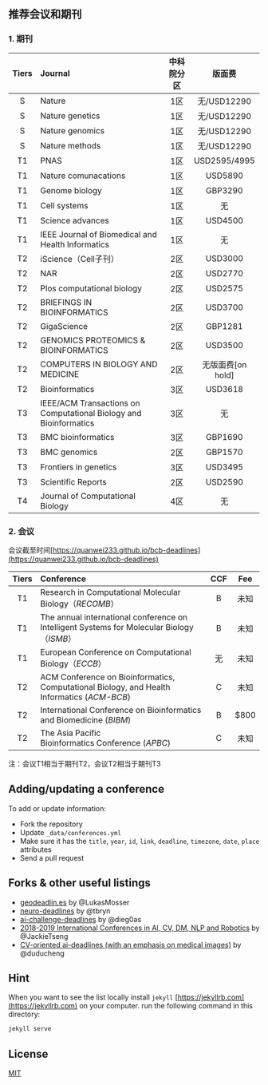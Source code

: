 ## 推荐会议和期刊

### 1. 期刊

| Tiers | Journal                                                           | 中科院分区 |     版面费      |
| :---: | :---------------------------------------------------------------- | :---: | :----------: |
|   S   | Nature                                                            |  1区   |  无/USD12290  |
|   S   | Nature genetics                                                   |  1区   |  无/USD12290  |
|   S   | Nature genomics                                                   |  1区   |  无/USD12290  |
|   S   | Nature methods                                                    |  1区   |  无/USD12290  |
|  T1   | PNAS                                                              |  1区   | USD2595/4995 |
|  T1   | Nature comunacations                                              |  1区   |   USD5890    |
|  T1   | Genome biology                                                    |  1区   |   GBP3290    |
|  T1   | Cell systems                                                      |  1区   |      无       |
|  T1   | Science advances                                                  |  1区   |   USD4500    |
|  T1   | IEEE Journal of Biomedical and Health Informatics                 |  1区   |      无       |
|  T2   | iScience（Cell子刊）                                               |  2区   |   USD3000    |
|  T2   | NAR                                                               |  2区   |   USD2770    |
|  T2   | Plos computational biology                                        |  2区   |   USD2575    |
|  T2   | BRIEFINGS IN BIOINFORMATICS                                       |  2区   |   USD3700       |
|  T2   | GigaScience                                                       |  2区   |   GBP1281    |
|  T2   | GENOMICS PROTEOMICS & BIOINFORMATICS                              |  2区   |   USD3500    |
|  T2   | COMPUTERS IN BIOLOGY AND MEDICINE                                 |  2区   |   无版面费[on hold]   |
|  T2   | Bioinformatics                                                    |  3区   |   USD3618    |
|  T3   | IEEE/ACM Transactions on Computational Biology and Bioinformatics |  3区   |      无       |
|  T3   | BMC bioinformatics                                                |  3区   |   GBP1690    |
|  T3   | BMC genomics                                                      |  2区   |   GBP1570    |
|  T3   | Frontiers in genetics                                             |  3区   |   USD3495    |
|  T3   | Scientific Reports                                             |  2区   |   USD2590    |
|  T4   | Journal of Computational Biology                                  |  4区   |      无       |

### 2. 会议
会议截至时间[https://quanwei233.github.io/bcb-deadlines](https://quanwei233.github.io/bcb-deadlines)

| Tiers | Conference                                                           | CCF |    Fee      |
| :---: | :---------------------------------------------------------------- | :---: | :----------: |
|   T1   | Research in Computational Molecular Biology（_RECOMB_）            							|  B   |  未知  |
|   T1    | The annual international conference on Intelligent Systems for Molecular Biology（_ISMB_）                          |  B   |  未知  |
|   T1    | European Conference on Computational Biology（_ECCB_）                                                  		|  无   |  未知  |
|   T2    | ACM Conference on Bioinformatics, Computational Biology, and Health Informatics (_ACM-BCB_)                         |  C  |  未知  |
|   T2   | International Conference on Bioinformatics and Biomedicine (_BIBM_)                                        |  B   |  $800 |
|   T2   | The Asia Pacific Bioinformatics Conference (_APBC_)                                                         |  C   | 未知 |


注：会议T1相当于期刊T2，会议T2相当于期刊T3


## Adding/updating a conference

To add or update information:
- Fork the repository
- Update `_data/conferences.yml`
- Make sure it has the `title`, `year`, `id`, `link`, `deadline`, `timezone`, `date`, `place` attributes
- Send a pull request

## Forks & other useful listings

- [geodeadlin.es][3] by @LukasMosser
- [neuro-deadlines][4] by @tbryn
- [ai-challenge-deadlines][5] by @dieg0as
- [2018-2019 International Conferences in AI, CV, DM, NLP and Robotics][7] by @JackieTseng
- [CV-oriented ai-deadlines (with an emphasis on medical images)][8] by @duducheng

## Hint
When you want to see the list locally install `jekyll` [https://jekyllrb.com](https://jekyllrb.com) on your computer. run the following command in this directory:

```bash
jekyll serve
```

## License

[MIT][1]

[1]: https://abhshkdz.mit-license.org/
[2]: http://aideadlin.es/
[3]: http://geodeadlin.es/
[4]: https://github.com/tbryn/neuro-deadlines
[5]: https://github.com/dieg0as/ai-challenge-deadlines
[6]: http://www.conferenceranks.com/#
[7]: https://jackietseng.github.io/conference_call_for_paper/2018-2019-conferences-with-ccf.html
[8]: https://creedai.github.io/ai-deadlines/
